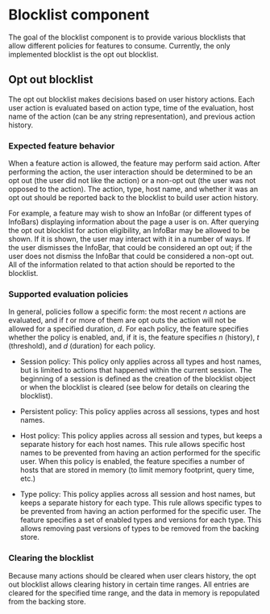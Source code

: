 # Blocklist component #

The goal of the blocklist component is to provide various blocklists that allow
different policies for features to consume. Currently, the only implemented
blocklist is the opt out blocklist.

## Opt out blocklist ##
The opt out blocklist makes decisions based on user history actions. Each user
action is evaluated based on action type, time of the evaluation, host name of
the action (can be any string representation), and previous action history.

### Expected feature behavior ###
When a feature action is allowed, the feature may perform said action. After
performing the action, the user interaction should be determined to be an opt
out (the user did not like the action) or a non-opt out (the user was not
opposed to the action). The action, type, host name, and whether it was an opt
out should be reported back to the blocklist to build user action history.

For example, a feature may wish to show an InfoBar (or different types of
InfoBars) displaying information about the page a user is on. After querying the
opt out blocklist for action eligibility, an InfoBar may be allowed to be shown.
If it is shown, the user may interact with it in a number of ways. If the user
dismisses the InfoBar, that could be considered an opt out; if the user does
not dismiss the InfoBar that could be considered a non-opt out. All of the
information related to that action should be reported to the blocklist.

### Supported evaluation policies ###
In general, policies follow a specific form: the most recent _n_ actions are
evaluated, and if _t_ or more of them are opt outs the action will not be
allowed for a specified duration, _d_. For each policy, the feature specifies
whether the policy is enabled, and, if it is, the feature specifies _n_
(history), _t_ (threshold), and _d_ (duration) for each policy.

* Session policy: This policy only applies across all types and host names, but
is limited to actions that happened within the current session. The beginning of
a session is defined as the creation of the blocklist object or when the
blocklist is cleared (see below for details on clearing the blocklist).

* Persistent policy: This policy applies across all sessions, types and host
names.

* Host policy: This policy applies across all session and types, but keeps a
separate history for each host names. This rule allows specific host names to be
prevented from having an action performed for the specific user. When this
policy is enabled, the feature specifies a number of hosts that are stored in
memory (to limit memory footprint, query time, etc.)

* Type policy: This policy applies across all session and host names, but keeps
a separate history for each type. This rule allows specific types to be
prevented from having an action performed for the specific user. The feature
specifies a set of enabled types and versions for each type. This allows
removing past versions of types to be removed from the backing store.

### Clearing the blocklist ###
Because many actions should be cleared when user clears history, the opt out
blocklist allows clearing history in certain time ranges. All entries are
cleared for the specified time range, and the data in memory is repopulated
from the backing store.

